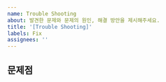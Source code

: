 ```yaml
---
name: Trouble Shooting
about: 발견한 문제와 문제의 원인, 해결 방안을 제시해주세요.
title: '[Trouble Shooting]'
labels: Fix
assignees: ''
---
```


## 문제점